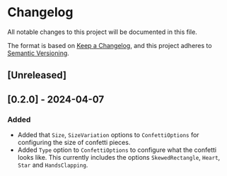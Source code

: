 # Changelog
All notable changes to this project will be documented in this file.

The format is based on [Keep a Changelog](https://keepachangelog.com/en/1.0.0/),
and this project adheres to [Semantic Versioning](https://semver.org/spec/v2.0.0.html).

## [Unreleased]

## [0.2.0] - 2024-04-07
### Added
- Added that `Size`, `SizeVariation` options to `ConfettiOptions` for configuring the size of confetti pieces.
- Added `Type` option to `ConfettiOptions` to configure what the confetti looks like. This currently includes the options `SkewedRectangle`, `Heart`, `Star` and `HandsClapping`.